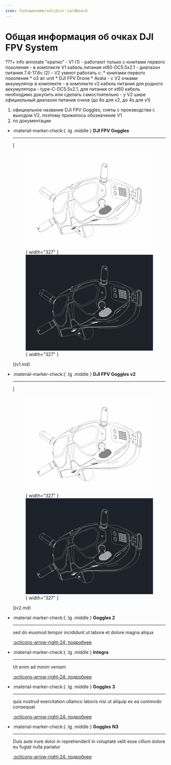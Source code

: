 ```yaml
---
icon: fontawesome/solid/vr-cardboard
---
```


# Общая информация об очках DJI FPV System

???+ info annotate  "кратко"
    - V1 (1)
    - работают только с юнитами первого поколения
    - в комплекте V1 кабель питания xt60-DC5.5x2.1
    - диапазон питания 7.4-17.6v (2)
    - V2 умеют работать с:
        * юнитами первого поколения
        * o3 air unit
        * DJI FPV Drone
        * Avata
    - с V2 очками аккумулятор в комплекте
    - в комплекте v2 кабель питания для родного аккумулятора - type-C-DC5.5x2.1, для питания от xt60 кабель необходимо докупить или сделать самостоятельно
    - у V2 шире _официальный_ диапазон питания очков (до 6s для v2, до 4s для v1)
1. официальное название DJI FPV Goggles, сняты с производства с выходом V2, поэтому прижилось обозначение V1
2. по документации


<div class="grid cards" markdown>

-   :material-marker-check:{ .lg .middle } __DJI FPV Goggles__

    ---

    [<figure markdown="span">
      ![Image title](./images/fpv_goggles_light.webp#only-light){ width="327" }
      ![Image title](./images/fpv_goggles_dark.webp#only-dark){ width="327" }
    </figure>](v1.md)

-   :material-marker-check:{ .lg .middle } __DJI FPV Goggles v2__

    ---

    [<figure markdown="span">
      ![Image title](./images/fpv_goggles_light.webp#only-light){ width="327" }
      ![Image title](./images/fpv_goggles_dark.webp#only-dark){ width="327" }
    </figure>](v2.md)

-   :material-marker-check:{ .lg .middle } __Goggles 2__

    ---

    sed do eiusmod tempor incididunt ut labore et dolore magna aliqua

    [:octicons-arrow-right-24: подробнее](g2.md)

-   :material-marker-check:{ .lg .middle } __Integra__

    ---

    Ut enim ad minim veniam

    [:octicons-arrow-right-24: подробнее](integra.md)

-   :material-marker-check:{ .lg .middle } __Goggles 3__

    ---

    quis nostrud exercitation ullamco laboris nisi ut aliquip ex ea commodo consequat

    [:octicons-arrow-right-24: подробнее](g3.md)

-   :material-marker-check:{ .lg .middle } __Goggles N3__

    ---

    Duis aute irure dolor in reprehenderit in voluptate velit esse cillum dolore eu fugiat nulla pariatur

    [:octicons-arrow-right-24: подробнее](n3.md)
</div>